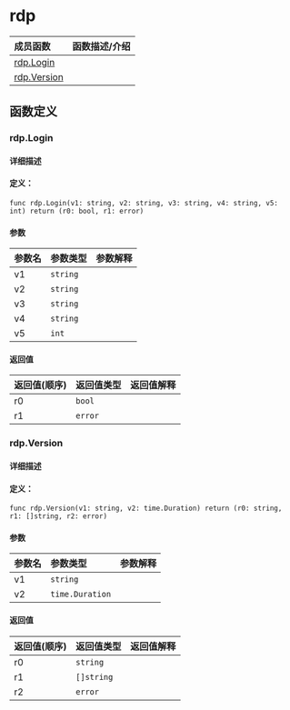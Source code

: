# rdp


|成员函数|函数描述/介绍|
|:------|:--------|
 | [rdp.Login](#rdplogin) |  |
 | [rdp.Version](#rdpversion) |  |




 



## 函数定义

### rdp.Login



#### 详细描述



#### 定义：

`func rdp.Login(v1: string, v2: string, v3: string, v4: string, v5: int) return (r0: bool, r1: error)`


#### 参数

|参数名|参数类型|参数解释|
|:-----------|:---------- |:-----------|
| v1 | `string` |   |
| v2 | `string` |   |
| v3 | `string` |   |
| v4 | `string` |   |
| v5 | `int` |   |





#### 返回值

|返回值(顺序)|返回值类型|返回值解释|
|:-----------|:---------- |:-----------|
| r0 | `bool` |   |
| r1 | `error` |   |


 
### rdp.Version



#### 详细描述



#### 定义：

`func rdp.Version(v1: string, v2: time.Duration) return (r0: string, r1: []string, r2: error)`


#### 参数

|参数名|参数类型|参数解释|
|:-----------|:---------- |:-----------|
| v1 | `string` |   |
| v2 | `time.Duration` |   |





#### 返回值

|返回值(顺序)|返回值类型|返回值解释|
|:-----------|:---------- |:-----------|
| r0 | `string` |   |
| r1 | `[]string` |   |
| r2 | `error` |   |


 


